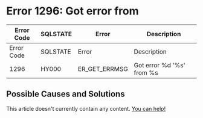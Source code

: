 
# Error 1296: Got error from


| Error Code | SQLSTATE | Error | Description |
| --- | --- | --- | --- |
| Error Code | SQLSTATE | Error | Description |
| 1296 | HY000 | ER_GET_ERRMSG | Got error %d '%s' from %s |




## Possible Causes and Solutions


This article doesn't currently contain any content. [You can help!](/kb/en/writing-and-editing-knowledge-base-articles/)


